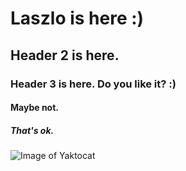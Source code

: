 # Laszlo is here :) 

## Header 2 is here.


### Header 3 is here. Do you like it? :)
#### Maybe not.
##### That's ok.


![Image of Yaktocat](https://octodex.github.com/images/yaktocat.png)
